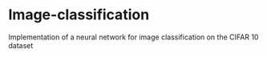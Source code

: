 # Image-classification


Implementation of a neural network for image classification on the CIFAR 10 dataset 
